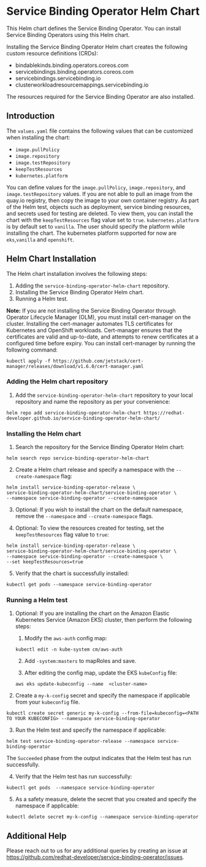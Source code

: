 
# Service Binding Operator Helm Chart

This Helm chart defines the Service Binding Operator. You can install Service Binding Operators using this Helm chart. 

Installing the Service Binding Operator Helm chart creates the following custom resource definitions (CRDs):
- bindablekinds.binding.operators.coreos.com
- servicebindings.binding.operators.coreos.com
- servicebindings.servicebinding.io
- clusterworkloadresourcemappings.servicebinding.io

The resources required for the Service Binding Operator are also installed.

## Introduction

The `values.yaml` file contains the following values that can be customized when installing the chart:

- `image.pullPolicy`
- `image.repository`
- `image.testRepository`
- `keepTestResources`
- `kubernetes.platform`

You can define values for the `image.pullPolicy`, `image.repository`, and `image.testRepository` values. If you are not able to pull an image from the quay.io registry, then copy the image to your own container registry.
As part of the Helm test, objects such as deployment, service binding resources, and secrets used for testing are deleted. To view them, you can install the chart with the `keepTestResources` flag value set to `true`.
`kubernetes.platform` is by default set to `vanilla`. The user should specify the platform while installing the chart. The kubernetes platform supported for now are `eks`,`vanilla` and `openshift`.


## Helm Chart Installation 

The Helm chart installation involves the following steps:

1. Adding the `service-binding-operator-helm-chart` repository.
2. Installing the Service Binding Operator Helm chart.
3. Running a Helm test.

**Note:** If you are not installing the Service Binding Operator through Operator Lifecycle Manager (OLM), you must install cert-manager on the cluster. Installing the cert-manager automates TLS certificates for Kubernetes and OpenShift workloads. Cert-manager ensures that the certificates are valid and up-to-date, and attempts to renew certificates at a configured time before expiry. You can install cert-manager by running the following command:

```
kubectl apply -f https://github.com/jetstack/cert-manager/releases/download/v1.6.0/cert-manager.yaml
```

### Adding the Helm chart repository

1. Add the `service-binding-operator-helm-chart` repository to your local repository and name the repository as per your convenience: 

```
helm repo add service-binding-operator-helm-chart https://redhat-developer.github.io/service-binding-operator-helm-chart/
```

### Installing the Helm chart

1. Search the repository for the Service Binding Operator Helm chart:

```
helm search repo service-binding-operator-helm-chart
```

2. Create a Helm chart release and specify a namespace with the `--create-namespace` flag:

```
helm install service-binding-operator-release \
service-binding-operator-helm-chart/service-binding-operator \
--namespace service-binding-operator --create-namespace
```

3. Optional: If you wish to install the chart on the default namespace, remove the `--namespace` and `--create-namespace` flags.

4. Optional: To view the resources created for testing, set the `keepTestResources` flag value to `true`: 

```
helm install service-binding-operator-release \
service-binding-operator-helm-chart/service-binding-operator \
--namespace service-binding-operator --create-namespace \
--set keepTestResources=true
```

5. Verify that the chart is successfully installed:

```
kubectl get pods --namespace service-binding-operator
```

### Running a Helm test

1. Optional: If you are installing the chart on the Amazon Elastic Kubernetes Service (Amazon EKS) cluster, then perform the following steps:

    1. Modify the `aws-auth` config map:

    ```
    kubectl edit -n kube-system cm/aws-auth 
    ```

    2. Add `-system:masters` to mapRoles and save.

    3. After editing the config map, update the EKS `kubeConfig` file:

    ```
    aws eks update-kubeconfig --name  <cluster-name>
    ```

2. Create a `my-k-config` secret and specify the namespace if applicable from your `kubeconfig` file.

```
kubectl create secret generic my-k-config --from-file=kubeconfig=<PATH TO YOUR KUBECONFIG> --namespace service-binding-operator
```

3. Run the Helm test and specify the namespace if applicable:

```
helm test service-binding-operator-release --namespace service-binding-operator
```

The `Succeeded` phase from the output indicates that the Helm test has run successfully.

4. Verify that the Helm test has run successfully:

```
kubectl get pods  --namespace service-binding-operator
```

5. As a safety measure, delete the secret that you created and specify the namespace if applicable:

```
kubectl delete secret my-k-config --namespace service-binding-operator
```

## Additional Help
Please reach out to us for any additional queries by creating an issue at https://github.com/redhat-developer/service-binding-operator/issues.
